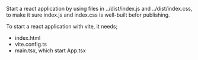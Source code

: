Start a react application by using files in ../dist/index.js and ../dist/index.css, 
to make it sure index.js and index.css is well-built befor publishing.

To start a react application with vite, it needs;

 * index.html
 * vite.config.ts
 * main.tsx, which start App.tsx